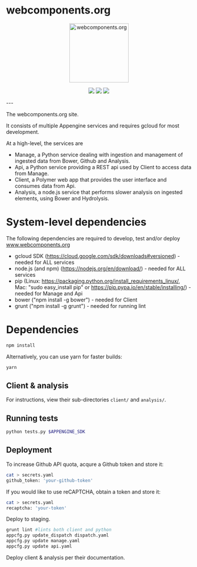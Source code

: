 # webcomponents.org
<p align="center">
  <img alt="webcomponents.org" src="https://www.webcomponents.org/assets/logo.svg" width="161">
</p>
<p align="center">
  <a href="https://travis-ci.org/webcomponents/beta"><img src="https://img.shields.io/travis/webcomponents/beta.svg?maxAge=2592000&style=flat-square"></a>
  <img src="https://img.shields.io/hexpm/l/plug.svg?maxAge=2592000&style=flat-square">
  <a href="https://gitter.im/webcomponents/community"><img src="https://img.shields.io/gitter/room/webcomponents/community.svg?maxAge=2592000&style=flat-square"></a>
</p>
---



The webcomponents.org site.

It consists of multiple Appengine services and requires gcloud for most development.

At a high-level, the services are
- Manage, a Python service dealing with ingestion and management of ingested data from Bower, Github and Analysis.
- Api, a Python service providing a REST api used by Client to access data from Manage.
- Client, a Polymer web app that provides the user interface and consumes data from Api.
- Analysis, a node.js service that performs slower analysis on ingested elements, using Bower and Hydrolysis.

# System-level dependencies
The following dependencies are required to develop, test and/or deploy www.webcomponents.org
- gcloud SDK (https://cloud.google.com/sdk/downloads#versioned) - needed for ALL services
- node.js (and npm) (https://nodejs.org/en/download/) - needed for ALL services
- pip (Linux: https://packaging.python.org/install_requirements_linux/, Mac: "sudo easy_install pip" or https://pip.pypa.io/en/stable/installing/) - needed for Manage and Api
- bower ("npm install -g bower") - needed for Client
- grunt ("npm install -g grunt") - needed for running lint

# Dependencies
```bash
npm install
```
Alternatively, you can use yarn for faster builds:
```bash
yarn
```

## Client & analysis
For instructions, view their sub-directories `client/` and `analysis/`.

## Running tests
```bash
python tests.py $APPENGINE_SDK
```

## Deployment
To increase Github API quota, acqure a Github token and store it:
```bash
cat > secrets.yaml
github_token: 'your-github-token'
```

If you would like to use reCAPTCHA, obtain a token and store it:
```bash
cat > secrets.yaml
recaptcha: 'your-token'
```

Deploy to staging.
```bash
grunt lint #lints both client and python
appcfg.py update_dispatch dispatch.yaml
appcfg.py update manage.yaml
appcfg.py update api.yaml
```

Deploy client & analysis per their documentation.
